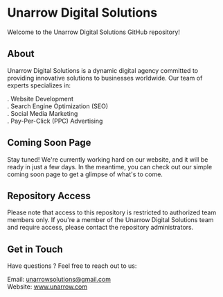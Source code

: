 # Unarrow Digital Solutions 

Welcome to the Unarrow Digital Solutions GitHub repository!

## About

Unarrow Digital Solutions is a dynamic digital agency committed to providing innovative solutions to businesses worldwide. Our team of experts specializes in:

. Website Development             
. Search Engine Optimization (SEO)             
. Social Media Marketing           
. Pay-Per-Click (PPC) Advertising         

## Coming Soon Page

Stay tuned! We're currently working hard on our website, and it will be ready in just a few days. In the meantime, you can check out our simple coming soon page to get a glimpse of what's to come.

## Repository Access

Please note that access to this repository is restricted to authorized team members only. If you're a member of the Unarrow Digital Solutions team and require access, please contact the repository administrators.

## Get in Touch
Have questions ? Feel free to reach out to us:

Email: unarrowsolutions@gmail.com        
Website: www.unarrow.com                             
         
